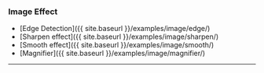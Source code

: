 ### Image Effect
- [Edge Detection]({{ site.baseurl }}/examples/image/edge/)
- [Sharpen effect]({{ site.baseurl }}/examples/image/sharpen/)
- [Smooth effect]({{ site.baseurl }}/examples/image/smooth/)
- [Magnifier]({{ site.baseurl }}/examples/image/magnifier/)

---